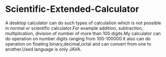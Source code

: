 # Scientific-Extended-Calculator
A desktop calculator can do such types of calculation which is not possible in normal or scientific calculator.For example addition, subtraction, multiplication, division of number of more than 100 digits.My calculator can do operation on number digits ranging from 100-100000.It also can do operation on floating binary,decimal,octal and can convert from one to another.Used language is only JAVA.
